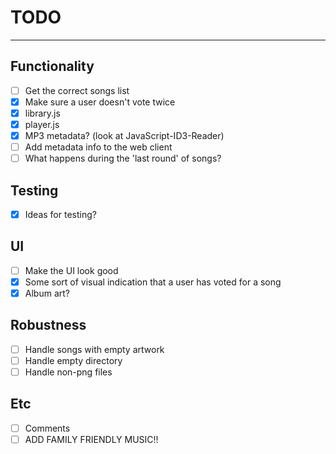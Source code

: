 # TODO
---

## Functionality

* [ ] Get the correct songs list
* [x] Make sure a user doesn't vote twice
* [x] library.js
* [x] player.js
* [x] MP3 metadata? (look at JavaScript-ID3-Reader)
* [ ] Add metadata info to the web client
* [ ] What happens during the 'last round' of songs?

## Testing

* [x] Ideas for testing?

## UI

* [ ] Make the UI look good
* [x] Some sort of visual indication that a user has voted for a song
* [x] Album art?

## Robustness

* [ ] Handle songs with empty artwork
* [ ] Handle empty directory
* [ ] Handle non-png files

## Etc

* [ ] Comments
* [ ] ADD FAMILY FRIENDLY MUSIC!!
